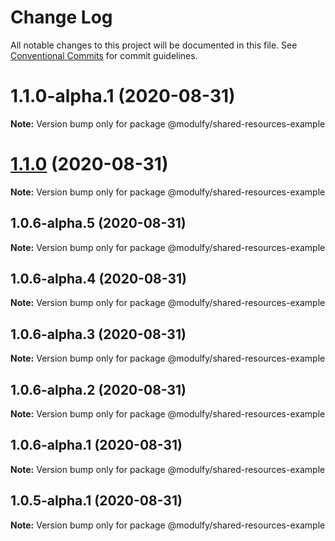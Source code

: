 # Change Log

All notable changes to this project will be documented in this file.
See [Conventional Commits](https://conventionalcommits.org) for commit guidelines.

# 1.1.0-alpha.1 (2020-08-31)

**Note:** Version bump only for package @modulfy/shared-resources-example





# [1.1.0](https://github.com/jmrapp1/Modulfy/compare/@modulfy/shared-resources-example@1.0.6-alpha.5...@modulfy/shared-resources-example@1.1.0) (2020-08-31)

**Note:** Version bump only for package @modulfy/shared-resources-example





## 1.0.6-alpha.5 (2020-08-31)

**Note:** Version bump only for package @modulfy/shared-resources-example





## 1.0.6-alpha.4 (2020-08-31)

**Note:** Version bump only for package @modulfy/shared-resources-example





## 1.0.6-alpha.3 (2020-08-31)

**Note:** Version bump only for package @modulfy/shared-resources-example





## 1.0.6-alpha.2 (2020-08-31)

**Note:** Version bump only for package @modulfy/shared-resources-example





## 1.0.6-alpha.1 (2020-08-31)

**Note:** Version bump only for package @modulfy/shared-resources-example





## 1.0.5-alpha.1 (2020-08-31)

**Note:** Version bump only for package @modulfy/shared-resources-example
